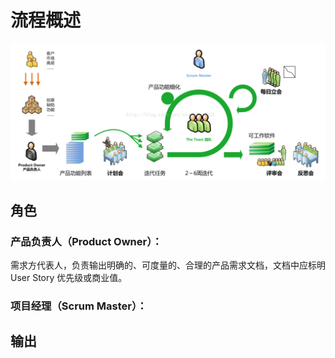 # 流程概述

![](/assets/scrum-process-overview.png)

## 角色

### 产品负责人（Product Owner）：

需求方代表人，负责输出明确的、可度量的、合理的产品需求文档，文档中应标明 User Story 优先级或商业值。

### 项目经理（Scrum Master）：

## 输出



